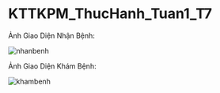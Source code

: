 # KTTKPM_ThucHanh_Tuan1_T7


Ảnh Giao Diện Nhận Bệnh:

![nhanbenh](https://github.com/tungcutte35/KTTKPM_ThucHanh_Tuan1_T7/assets/90129081/496b1d54-d7f8-4519-a93c-c3bf543b594d)

Ảnh Giao Diện Khám Bệnh:


![khambenh](https://github.com/tungcutte35/KTTKPM_ThucHanh_Tuan1_T7/assets/90129081/740a295a-cda7-4934-afbb-8e672c02c5a8)
